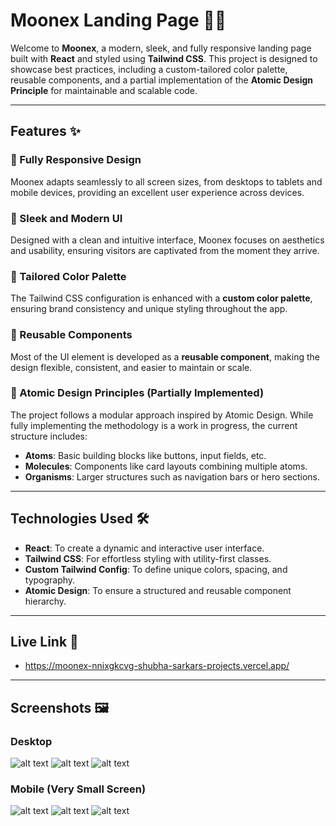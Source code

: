 # Moonex Landing Page 🌙🚀

Welcome to **Moonex**, a modern, sleek, and fully responsive landing page built with **React** and styled using **Tailwind CSS**. This project is designed to showcase best practices, including a custom-tailored color palette, reusable components, and a partial implementation of the **Atomic Design Principle** for maintainable and scalable code.

---

## Features ✨

### 🔹 Fully Responsive Design  
Moonex adapts seamlessly to all screen sizes, from desktops to tablets and mobile devices, providing an excellent user experience across devices.

### 🔹 Sleek and Modern UI  
Designed with a clean and intuitive interface, Moonex focuses on aesthetics and usability, ensuring visitors are captivated from the moment they arrive.

### 🔹 Tailored Color Palette  
The Tailwind CSS configuration is enhanced with a **custom color palette**, ensuring brand consistency and unique styling throughout the app.

### 🔹 Reusable Components  
Most of the UI element is developed as a **reusable component**, making the design flexible, consistent, and easier to maintain or scale.

### 🔹 Atomic Design Principles (Partially Implemented)  
The project follows a modular approach inspired by Atomic Design. While fully implementing the methodology is a work in progress, the current structure includes:  
- **Atoms**: Basic building blocks like buttons, input fields, etc.  
- **Molecules**: Components like card layouts combining multiple atoms.  
- **Organisms**: Larger structures such as navigation bars or hero sections.

---

## Technologies Used 🛠️

- **React**: To create a dynamic and interactive user interface.  
- **Tailwind CSS**: For effortless styling with utility-first classes.  
- **Custom Tailwind Config**: To define unique colors, spacing, and typography.  
- **Atomic Design**: To ensure a structured and reusable component hierarchy.

---

## Live Link 📎
- https://moonex-nnixgkcvg-shubha-sarkars-projects.vercel.app/


---

## Screenshots 🖼️

### Desktop

![alt text](image.png)
![alt text](image-2.png)
![alt text](image-1.png)

### Mobile (Very Small Screen)

![alt text](image-3.png)
![alt text](image-4.png)
![alt text](image-5.png)
